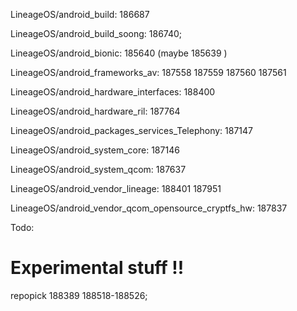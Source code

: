 LineageOS/android_build: 186687

LineageOS/android_build_soong: 186740;

LineageOS/android_bionic: 185640 (maybe 185639 )

LineageOS/android_frameworks_av: 187558 187559 187560 187561

LineageOS/android_hardware_interfaces: 188400

LineageOS/android_hardware_ril: 187764 

LineageOS/android_packages_services_Telephony: 187147

LineageOS/android_system_core: 187146 

LineageOS/android_system_qcom: 187637

LineageOS/android_vendor_lineage: 188401 187951 

LineageOS/android_vendor_qcom_opensource_cryptfs_hw: 187837






Todo:
# Experimental stuff !!
repopick 188389 188518-188526;
